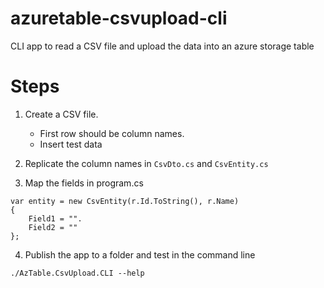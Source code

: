 # azuretable-csvupload-cli
CLI app to read a CSV file and upload the data into an azure storage table

# Steps
1. Create a CSV file.
	- First row should be column names.
	- Insert test data

2. Replicate the column names in ```CsvDto.cs``` and ```CsvEntity.cs```

3. Map the fields in program.cs

```
var entity = new CsvEntity(r.Id.ToString(), r.Name) 
{
	Field1 = "".
	Field2 = ""
};
```

4. Publish the app to a folder and test in the command line

```
./AzTable.CsvUpload.CLI --help
```